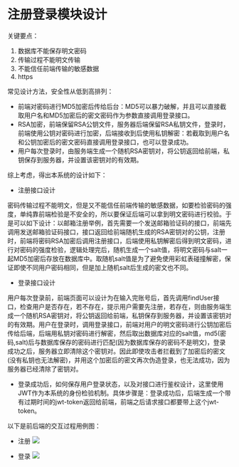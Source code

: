 # 注册登录模块设计

关键要点：

1. 数据库不能保存明文密码
1. 传输过程不能明文传输
1. 不能信任前端传输的敏感数据
1. https



常见设计方法，安全性从低到高排列：

- 前端对密码进行MD5加密后传给后台：MD5可以暴力破解，并且可以直接截取用户名和MD5加密后的密文密码作为参数直接调用登录接口。
- RSA加密，前端保留RSA公钥文件，服务器后端保留RSA私钥文件，登录时，前端使用公钥对密码进行加密，后端接收到后使用私钥解密：若截取到用户名和公钥加密后的密文密码直接调用登录接口，也可以登录成功。
- 用户每次登录时，由服务端生成一个随机RSA密钥对，将公钥返回给前端，私钥保存到服务器，并设置该密钥对的有效期。



综上考虑，得出本系统的设计如下：

- 注册接口设计

密码传输过程不能明文，但是又不能信任前端传输的敏感数据，如要检验密码的强度，单纯靠前端检验是不安全的，所以要保证后端可以拿到明文密码进行校验。于是可以如下设计：以邮箱注册举例，首先需要一个发送邮箱验证码的接口，前端先调用发送邮箱验证码接口，接口返回给前端随机生成的RSA密钥对的公钥，注册时，前端将密码RSA加密后调用注册接口，后端使用私钥解密后得到明文密码，进行对密码的强度检验，逻辑处理完后，随机生成一个salt值，将明文密码与salt一起MD5加密后存放在数据库中。取随机salt值是为了避免使用彩虹表碰撞解密，保证即使不同用户密码相同，但是加上随机salt后生成的密文也不同。

- 登录接口设计

用户每次登录前，前端页面可以设计为在输入完账号后，首先调用findUser接口，检查用户是否存在，若不存在，提示用户需要先注册，若存在，则由服务端生成一个随机RSA密钥对，将公钥返回给前端，私钥保存到服务器，并设置该密钥对的有效期。用户在登录时，调用登录接口，前端对用户的明文密码进行公钥加密后传给后端，后端用私钥对密码进行解密，然后取出数据库对应的salt值，md5(密码,salt)后与数据库保存的密码进行匹配(因为数据库保存的密码不是明文)，登录成功之后，服务器立即清除这个密钥对。因此即使攻击者拦截到了加密后的密文(没有私钥也无法解密)，并用这个加密后的密文再次伪造登录，也无法成功，因为服务器已经清除了密钥对。

- 登录成功后，如何保存用户登录状态，以及对接口进行鉴权设计，这里使用JWT作为本系统的身份检验机制。具体步骤是：登录成功后，后端生成一个带有过期时间的jwt-token返回给前端，前端之后请求接口都要带上这个jwt-token。



以下是前后端的交互过程用例图：

- 注册
![](https://cdn.nlark.com/yuque/__puml/3ce302f6cc9e74bbd082a6f7e21b991e.svg#lake_card_v2=eyJjb2RlIjoiQHN0YXJ0dW1sXG5cbmF1dG9udW1iZXJcblxuYWN0b3IgXCLnlKjmiLdcIiBhcyBVc2VyXG5wYXJ0aWNpcGFudCBcIuWJjeerr1wiIGFzIEJyb3dzZXJcbnBhcnRpY2lwYW50IFwi5ZCO56uvXCIgYXMgU2VydmVyICNvcmFuZ2VcblxuYWN0aXZhdGUgVXNlclxuXG5Vc2VyIC0-IEJyb3dzZXI6IOi-k-WFpeeUqOaIt-WQjeWSjOaYjuaWh-WvhueggVxuYWN0aXZhdGUgQnJvd3NlclxuQnJvd3NlciAtPiBCcm93c2VyOiDmoKHpqoznlKjmiLflkI3lr4bnoIHmoLzlvI9cblxuQnJvd3NlciAtPiBTZXJ2ZXI6IOiwg-eUqOWPkemAgemqjOivgeeggeaOpeWPo1xuYWN0aXZhdGUgU2VydmVyXG5TZXJ2ZXIgLT4gU2VydmVyOiDnlJ_miJDpmo_mnLpSU0Hlr4bpkqXlr7nvvIzlj5HpgIHpqozor4HnoIFcblNlcnZlciAtLT4gQnJvd3Nlcjog6L-U5Zue6ZqP5py6UlNB5a-G6ZKl5a-555qE5YWs6ZKlXG5kZWFjdGl2YXRlIFNlcnZlclxuXG5Vc2VyIC0-IEJyb3dzZXI6IOi-k-WFpemqjOivgeeggVxuXG5cbkJyb3dzZXIgLT4gU2VydmVyOiDkvb_nlKjlhazpkqXlr7nmmI7mloflr4bnoIHliqDlr4bvvIzosIPnlKjms6jlhozmjqXlj6NcbmFjdGl2YXRlIFNlcnZlclxuU2VydmVyIC0-IFNlcnZlcjog5L2_55So56eB6ZKl6Kej5a-G5a-G56CB77yM5qOA6aqM5qC85byP77yMXFxu6ZqP5py655Sf5oiQc2FsdOWAvOS4juWvhueggeS4gOi1t01ENeWKoOWvhuWQjuWtmOWCqOWIsOaVsOaNruW6k1xuXG5cblNlcnZlciAtLT4gQnJvd3Nlcjog5rOo5YaM5oiQ5YqfXG5kZWFjdGl2YXRlIFNlcnZlclxuXG5Ccm93c2VyIC0tPiBVc2VyOiDms6jlhozmiJDlip9cblxuQGVuZHVtbCIsInR5cGUiOiJwdW1sIiwibWFyZ2luIjp0cnVlLCJpZCI6ImlsU1ZFIiwidXJsIjoiaHR0cHM6Ly9jZG4ubmxhcmsuY29tL3l1cXVlL19fcHVtbC8zY2UzMDJmNmNjOWU3NGJiZDA4MmE2ZjdlMjFiOTkxZS5zdmciLCJoZWlnaHQiOjQ4MCwiY2FyZCI6ImRpYWdyYW0ifQ==)

- 登录
![](https://cdn.nlark.com/yuque/__puml/a6f710516af423d8af4e2d5477dfc2af.svg#lake_card_v2=eyJjb2RlIjoiQHN0YXJ0dW1sXG5cbmF1dG9udW1iZXJcblxuYWN0b3IgXCLnlKjmiLdcIiBhcyBVc2VyXG5wYXJ0aWNpcGFudCBcIuWJjeerr1wiIGFzIEJyb3dzZXJcbnBhcnRpY2lwYW50IFwi5ZCO56uvXCIgYXMgU2VydmVyICNvcmFuZ2VcblxuYWN0aXZhdGUgVXNlclxuXG5Vc2VyIC0-IEJyb3dzZXI6IOi-k-WFpeeUqOaIt-WQjeWSjOaYjuaWh-WvhueggVxuYWN0aXZhdGUgQnJvd3NlclxuQnJvd3NlciAtPiBTZXJ2ZXI6IOiwg-eUqOajgOafpeeUqOaIt-aOpeWPo1xuYWN0aXZhdGUgU2VydmVyXG5TZXJ2ZXIgLT4gU2VydmVyOiDmo4Dmn6XnlKjmiLfmmK_lkKblrZjlnKjvvIznlJ_miJDpmo_mnLpSU0Hlr4bpkqXlr7lcblNlcnZlciAtLT4gQnJvd3Nlcjog6L-U5Zue6ZqP5py6UlNB5a-G6ZKl5a-555qE5YWs6ZKlXG5kZWFjdGl2YXRlIFNlcnZlclxuXG5Ccm93c2VyIC0-IFNlcnZlcjog5L2_55So5YWs6ZKl5a-55piO5paH5a-G56CB5Yqg5a-G77yM6LCD55So55m75b2V5o6l5Y-jXG5hY3RpdmF0ZSBTZXJ2ZXJcblNlcnZlciAtPiBTZXJ2ZXI6IOS9v-eUqOengemSpeino-WvhuWvhuegge-8jFxcbuWPluWHuuaVsOaNruW6k-WvueW6lOeahHNhbHTlgLzvvIzkuI7lr4bnoIFNRDXliqDlr4bvvIxcXG7lsIbnu5PmnpzkuI7mlbDmja7lupPkv53lrZjnmoTlr4bnoIHov5vooYzljLnphY3vvIxcXG7miJDlip_lkI7muIXpmaTkv53lrZjnmoTlhaznp4HpkqVcblxuU2VydmVyIC0-IFNlcnZlcjog5L2_55Soand055Sf5oiQdG9rZW5cblxuU2VydmVyIC0tPiBCcm93c2VyOiDov5Tlm550b2tlblxuZGVhY3RpdmF0ZSBTZXJ2ZXJcblxuQnJvd3NlciAtLT4gVXNlcjog55m75b2V5oiQ5YqfXG5cblVzZXIgLT4gQnJvd3Nlcjog5p-l55yL5Liq5Lq66LWE5paZXG5Ccm93c2VyIC0-IFNlcnZlcjog5pC65bimdG9rZW7osIPnlKjmn6XnnIvkuKrkurrotYTmlpnmjqXlj6NcbmFjdGl2YXRlIFNlcnZlclxuU2VydmVyIC0-IFNlcnZlcjog5qOA6aqMdG9rZW5cblNlcnZlciAtLT4gQnJvd3Nlcjog6L-U5Zue5Liq5Lq66LWE5paZXG5kZWFjdGl2YXRlIFNlcnZlclxuXG5Ccm93c2VyIC0tPiBVc2VyOiDmmL7npLrkuKrkurrotYTmlplcbkBlbmR1bWwiLCJ0eXBlIjoicHVtbCIsIm1hcmdpbiI6dHJ1ZSwiaWQiOiJIY1RtRCIsInVybCI6Imh0dHBzOi8vY2RuLm5sYXJrLmNvbS95dXF1ZS9fX3B1bWwvYTZmNzEwNTE2YWY0MjNkOGFmNGUyZDU0NzdkZmMyYWYuc3ZnIiwiaGVpZ2h0Ijo0ODAsImNhcmQiOiJkaWFncmFtIn0=)

